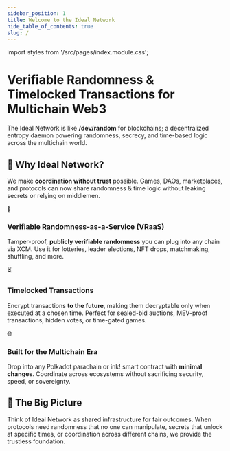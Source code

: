 ```yaml
---
sidebar_position: 1
title: Welcome to the Ideal Network
hide_table_of_contents: true
slug: /
---
```


import styles from '/src/pages/index.module.css';

<div className={styles.hero}>
  <h1 className={styles.title}>
    Verifiable Randomness & Timelocked Transactions for Multichain Web3
    <!-- The Randomness & Time Layer Web3 Has Been Waiting For -->
  </h1>
  <p className={styles.subtitle}>
    The Ideal Network is like <strong>/dev/random</strong> for blockchains; a decentralized entropy daemon powering randomness, secrecy, and time-based logic across the multichain world.
  </p>
</div>

<section className={styles.whySection}>
  <h2>🚀 Why Ideal Network?</h2>
  <p className={styles.whyText}>
    We make <strong>coordination without trust</strong> possible.  
    Games, DAOs, marketplaces, and protocols can now share randomness & time logic without leaking secrets or relying on middlemen.
  </p>
</section>

<section className={styles.featuresGrid}>
  <article className={styles.featureCard}>
    <div className={styles.featureIcon}>🎲</div>
    <h3>Verifiable Randomness-as-a-Service (VRaaS)</h3>
    <p>
      Tamper-proof, <strong>publicly verifiable randomness</strong> you can plug into any chain via XCM.  
      Use it for lotteries, leader elections, NFT drops, matchmaking, shuffling, and more.
    </p>
  </article>

  <article className={styles.featureCard}>
    <div className={styles.featureIcon}>⏳</div>
    <h3>Timelocked Transactions</h3>
    <p>
      Encrypt transactions <strong>to the future</strong>, making them decryptable only when executed at a chosen time.
      Perfect for sealed-bid auctions, MEV-proof transactions, hidden votes, or time-gated games.
    </p>
  </article>

  <article className={styles.featureCard}>
    <div className={styles.featureIcon}>🌐</div>
    <h3>Built for the Multichain Era</h3>
    <p>
      Drop into any Polkadot parachain or ink! smart contract with <strong>minimal changes</strong>.  
      Coordinate across ecosystems without sacrificing security, speed, or sovereignty.
    </p>
  </article>
</section>

<section className={styles.bigPicture}>
  <h2>🔮 The Big Picture</h2>
  <p>
    Think of Ideal Network as shared infrastructure for fair outcomes. When protocols need randomness that no one can manipulate, secrets that unlock at specific times, or coordination across different chains, we provide the trustless foundation.
  </p>
</section>
